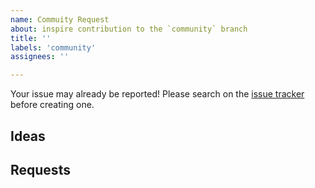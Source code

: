```yaml
---
name: Commuity Request
about: inspire contribution to the `community` branch
title: ''
labels: 'community'
assignees: ''

---
```


Your issue may already be reported!
Please search on the [issue tracker](../) before creating one.

## Ideas
<!--- The `community` branch is meant to provide various preconfigured system options, -->
<!--- useful to all kinds of users. -->

<!--- The point is to engage the community for what it thinks are -->
<!--- sane defaults for various tools. -->

## Requests
<!--- Have a tool that you'd like to see a system profile for? -->
<!--- Feel free to request it here. -->